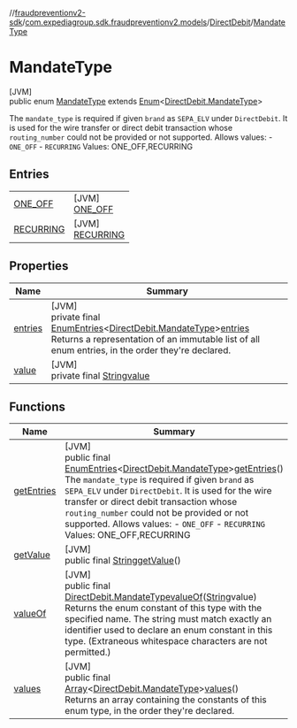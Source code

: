 //[fraudpreventionv2-sdk](../../../../index.md)/[com.expediagroup.sdk.fraudpreventionv2.models](../../index.md)/[DirectDebit](../index.md)/[MandateType](index.md)

# MandateType

[JVM]\
public enum [MandateType](index.md) extends [Enum](https://docs.oracle.com/javase/8/docs/api/java/lang/Enum.html)&lt;[DirectDebit.MandateType](index.md)&gt;

The `mandate_type` is required if given `brand` as `SEPA_ELV` under `DirectDebit`.  It is used for the wire transfer or direct debit transaction whose `routing_number` could not be provided or not supported.   Allows values:  - `ONE_OFF`  - `RECURRING` Values: ONE_OFF,RECURRING

## Entries

| | |
|---|---|
| [ONE_OFF](-o-n-e_-o-f-f/index.md) | [JVM]<br>[ONE_OFF](-o-n-e_-o-f-f/index.md) |
| [RECURRING](-r-e-c-u-r-r-i-n-g/index.md) | [JVM]<br>[RECURRING](-r-e-c-u-r-r-i-n-g/index.md) |

## Properties

| Name | Summary |
|---|---|
| [entries](index.md#-494160190%2FProperties%2F-173342751) | [JVM]<br>private final [EnumEntries](https://kotlinlang.org/api/latest/jvm/stdlib/kotlin.enums/-enum-entries/index.html)&lt;[DirectDebit.MandateType](index.md)&gt;[entries](index.md#-494160190%2FProperties%2F-173342751)<br>Returns a representation of an immutable list of all enum entries, in the order they're declared. |
| [value](index.md#1220254273%2FProperties%2F-173342751) | [JVM]<br>private final [String](https://docs.oracle.com/javase/8/docs/api/java/lang/String.html)[value](index.md#1220254273%2FProperties%2F-173342751) |

## Functions

| Name | Summary |
|---|---|
| [getEntries](get-entries.md) | [JVM]<br>public final [EnumEntries](https://kotlinlang.org/api/latest/jvm/stdlib/kotlin.enums/-enum-entries/index.html)&lt;[DirectDebit.MandateType](index.md)&gt;[getEntries](get-entries.md)()<br>The `mandate_type` is required if given `brand` as `SEPA_ELV` under `DirectDebit`.  It is used for the wire transfer or direct debit transaction whose `routing_number` could not be provided or not supported.   Allows values:  - `ONE_OFF`  - `RECURRING` Values: ONE_OFF,RECURRING |
| [getValue](get-value.md) | [JVM]<br>public final [String](https://docs.oracle.com/javase/8/docs/api/java/lang/String.html)[getValue](get-value.md)() |
| [valueOf](value-of.md) | [JVM]<br>public final [DirectDebit.MandateType](index.md)[valueOf](value-of.md)([String](https://docs.oracle.com/javase/8/docs/api/java/lang/String.html)value)<br>Returns the enum constant of this type with the specified name. The string must match exactly an identifier used to declare an enum constant in this type. (Extraneous whitespace characters are not permitted.) |
| [values](values.md) | [JVM]<br>public final [Array](https://kotlinlang.org/api/latest/jvm/stdlib/kotlin/-array/index.html)&lt;[DirectDebit.MandateType](index.md)&gt;[values](values.md)()<br>Returns an array containing the constants of this enum type, in the order they're declared. |
